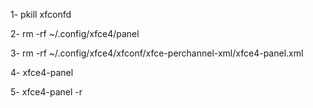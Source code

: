 
1-  pkill xfconfd

2-  rm -rf ~/.config/xfce4/panel

3-  rm -rf ~/.config/xfce4/xfconf/xfce-perchannel-xml/xfce4-panel.xml

4-  xfce4-panel

5-  xfce4-panel -r
